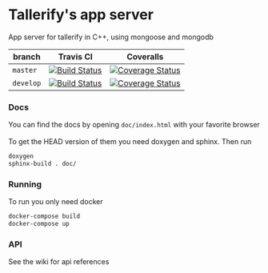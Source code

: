 # Tallerify's app server
App server for tallerify in C++, using mongoose and mongodb

branch | Travis CI | Coveralls
------ | --------- | --------
`master` | [![Build Status](https://travis-ci.org/tallerify/fiuba-taller2-tallerify-app-server.svg?branch=master)](https://travis-ci.org/tallerify/fiuba-taller2-tallerify-app-server) | [![Coverage Status](https://coveralls.io/repos/github/tallerify/fiuba-taller2-tallerify-app-server/badge.svg?branch=HEAD)](https://coveralls.io/github/tallerify/fiuba-taller2-tallerify-app-server?branch=HEAD)
`develop` | [![Build Status](https://travis-ci.org/tallerify/fiuba-taller2-tallerify-app-server.svg?branch=develop)](https://travis-ci.org/tallerify/fiuba-taller2-tallerify-app-server) | [![Coverage Status](https://coveralls.io/repos/github/tallerify/fiuba-taller2-tallerify-app-server/badge.svg?branch=HEAD)](https://coveralls.io/github/tallerify/fiuba-taller2-tallerify-app-server?branch=HEAD)

### Docs
You can find the docs by opening `doc/index.html` with your favorite browser \
\
To get the HEAD version of them you need doxygen and sphinx. Then run

```bash
doxygen
sphinx-build . doc/ 
```

### Running

To run you only need docker

```bash
docker-compose build
docker-compose up
```


### API

See the wiki for api references